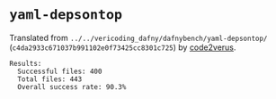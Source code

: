 # `yaml-depsontop`
Translated from `../../vericoding_dafny/dafnybench/yaml-depsontop/` (`c4da2933c671037b991102e0f73425cc8301c725`) by [code2verus](https://github.com/Beneficial-AI-Foundation/code2verus/commit/1bb23af3bef8a27fe1a1251c6614d0d2050f6d70).

```
Results:
  Successful files: 400
  Total files: 443
  Overall success rate: 90.3%
```
